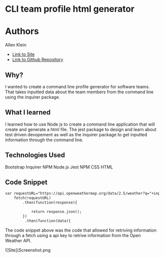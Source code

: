 # CLI team profile html generator

# Authors

Allen Klein

- [Link to Site]( https://allen-ek.github.io/WeatherDash/)
- [Link to Github Repository](https://github.com/allen-ek/WeatherDash)

## Why?
I wanted to create a command line profile generator for software teams. That takes inputted data about the team members from
the command line using the inquirer package.

## What I learned
I learned how to use Node js to create a command line application that will create and generate a html file.
The jest package to design and learn about test driven devopement as well as the inquirer package to get inputted information through the command line.
## Technologies Used
Bootstrap
Inquirer NPM
Node.js
Jest NPM
CSS
HTML

## Code Snippet
```html
var requestURL="https://api.openweathermap.org/data/2.5/weather?q="+inputEl.value+"&appid=6cda419b1462d4e231cfcd1dac976851";
    fetch(requestURL)
        .then(function(response){
            
            return response.json();
        })
         .then(function(data){
```
The code snippet above was the code that allowed for retriving information through a fetch using a api key to retrive information from the Open Weather API.

![Site](Screenshot.png